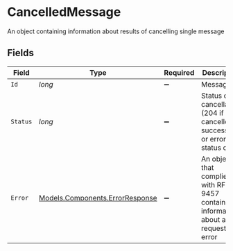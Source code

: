 # CancelledMessage

An object containing information about results of cancelling single message


## Fields

| Field                                                                              | Type                                                                               | Required                                                                           | Description                                                                        | Example                                                                            |
| ---------------------------------------------------------------------------------- | ---------------------------------------------------------------------------------- | ---------------------------------------------------------------------------------- | ---------------------------------------------------------------------------------- | ---------------------------------------------------------------------------------- |
| `Id`                                                                               | *long*                                                                             | :heavy_minus_sign:                                                                 | Message ID                                                                         | 43456                                                                              |
| `Status`                                                                           | *long*                                                                             | :heavy_minus_sign:                                                                 | Status of cancellation (204 if cancelled successfully or error status code)        | 400                                                                                |
| `Error`                                                                            | [Models.Components.ErrorResponse](../../Models/Components/ErrorResponse.md)        | :heavy_minus_sign:                                                                 | An object that complies with RFC 9457 containing information about a request error |                                                                                    |